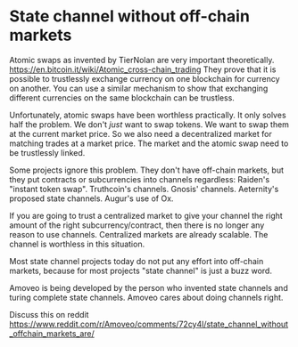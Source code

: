 # State channel without off-chain markets

Atomic swaps as invented by TierNolan are very important theoretically. https://en.bitcoin.it/wiki/Atomic_cross-chain_trading
They prove that it is possible to trustlessly exchange currency on one blockchain for currency on another.
You can use a similar mechanism to show that exchanging different currencies on the same blockchain can be trustless.

Unfortunately, atomic swaps have been worthless practically.
It only solves half the problem. We don't _just_ want to swap tokens. We want to swap them at the current market price.
So we also need a decentralized market for matching trades at a market price. The market and the atomic swap need to be trustlessly linked.

Some projects ignore this problem. They don't have off-chain markets, but they put contracts or subcurrencies into channels regardless: Raiden's "instant token swap". Truthcoin's channels. Gnosis' channels. Aeternity's proposed state channels. Augur's use of Ox.

If you are going to trust a centralized market to give your channel the right amount of the right subcurrency/contract, then there is no longer any reason to use channels. Centralized markets are already scalable. The channel is worthless in this situation.

Most state channel projects today do not put any effort into off-chain markets, because for most projects "state channel" is just a buzz word. 

Amoveo is being developed by the person who invented state channels and turing complete state channels. Amoveo cares about doing channels right.

Discuss this on reddit https://www.reddit.com/r/Amoveo/comments/72cy4l/state_channel_without_offchain_markets_are/